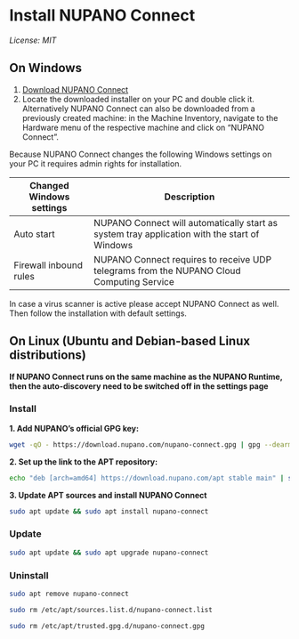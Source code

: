 # Install NUPANO Connect 
*License: MIT*

## On Windows
1. [Download NUPANO Connect](https://nupano-connect-releases.s3.eu-central-1.amazonaws.com/NUPANO_Connect_installer_2.0.0.exe)
2. Locate the downloaded installer on your PC and double click it.
Alternatively NUPANO Connect can also be downloaded from a previously created machine: in the Machine Inventory, navigate to the Hardware menu of the respective machine and click on “NUPANO Connect”.

Because NUPANO Connect changes the following Windows settings on your PC it requires admin rights for installation.

| Changed Windows settings    | Description |
| -------- | ------- |
| Auto start  | NUPANO Connect will automatically start as system tray application with the start of Windows    |
| Firewall inbound rules | NUPANO Connect requires to receive UDP telegrams from the NUPANO Cloud Computing Service     |

In case a virus scanner is active please accept NUPANO Connect as well. Then follow the installation with default settings.


## On Linux (Ubuntu and Debian-based Linux distributions)
**If NUPANO Connect runs on the same machine as the NUPANO Runtime, then the auto-discovery need to be switched off in the settings page**

### Install
**1. Add NUPANO’s official GPG key:**
```sh
wget -qO - https://download.nupano.com/nupano-connect.gpg | gpg --dearmor | sudo tee /etc/apt/trusted.gpg.d/nupano-connect.gpg > /dev/null
```

**2. Set up the link to the APT repository:**
```sh
echo "deb [arch=amd64] https://download.nupano.com/apt stable main" | sudo tee /etc/apt/sources.list.d/nupano-connect.list
```


**3. Update APT sources and install NUPANO Connect**
```sh
sudo apt update && sudo apt install nupano-connect
```


### Update
```sh
sudo apt update && sudo apt upgrade nupano-connect
```

### Uninstall
```sh
sudo apt remove nupano-connect
```
```sh
sudo rm /etc/apt/sources.list.d/nupano-connect.list
```
```sh
sudo rm /etc/apt/trusted.gpg.d/nupano-connect.gpg
```
